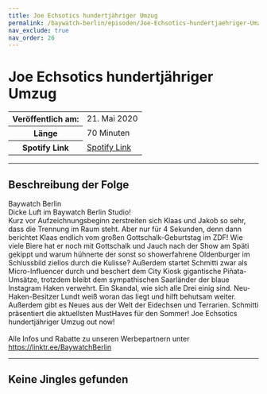 ```yaml
---
title: Joe Echsotics hundertjähriger Umzug
permalink: /baywatch-berlin/episoden/Joe-Echsotics-hundertjaehriger-Umzug
nav_exclude: true
nav_order: 26
---
```


# Joe Echsotics hundertjähriger Umzug
<table class="resp-table dcf-table dcf-table-responsive dcf-table-bordered dcf-table-striped dcf-w-100%">
                    <tbody>
                        <tr>
                            <th scope="row">Veröffentlich am:</th>
                            <td data-label="Veröffentlich am:">21. Mai 2020</td>
                        </tr>
                        <tr>
                            <th scope="row">Länge </th>
                            <td data-label="Länge ">70 Minuten</td>
                        </tr><tr>
                                <th scope="row">Spotify Link</th>
                                <td data-label="Spotify Link"><a href="https://open.spotify.com/episode/5nIMWCIkvblyPCgiziWtZj">Spotify Link</a></td>
                            </tr></tbody>
                </table>

***

## Beschreibung der Folge

<div>
Baywatch Berlin <br> Dicke Luft im Baywatch Berlin Studio!  <br> Kurz vor Aufzeichnungsbeginn zerstreiten sich Klaas und Jakob so sehr, dass die Trennung im Raum steht. Aber nur für 4 Sekunden, denn dann berichtet Klaas endlich vom großen Gottschalk-Geburtstag im ZDF! Wie viele Biere hat er noch mit Gottschalk und Jauch nach der Show am Späti gekippt und warum hühnerte der sonst so showerfahrene Oldenburger im Schlussbild ziellos durch die Kulisse? Außerdem startet Schmitti zwar als Micro-Influencer durch und beschert dem City Kiosk gigantische Piñata-Umsätze, trotzdem bleibt dem sympathischen Saarländer der blaue Instagram Haken verwehrt. Ein Skandal, wie sich alle Drei einig sind. Neu-Haken-Besitzer Lundt weiß woran das liegt und hilft behutsam weiter. Außerdem gibt es Neues aus der Welt der Eidechsen und Terrarien. Schmitti präsentiert die aktuellsten MustHaves für den Sommer! Joe Echsotics hundertjähriger Umzug out now! <br>  <br> Alle Infos und Rabatte zu unseren Werbepartnern unter <a href="https://linktr.ee/BaywatchBerlin">https://linktr.ee/BaywatchBerlin</a>  
</div>

***

## Keine Jingles gefunden